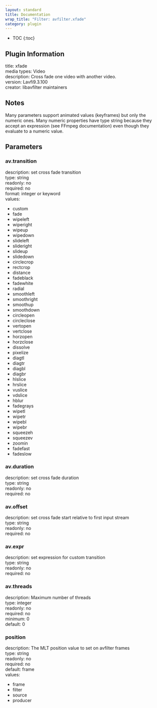 ```yaml
---
layout: standard
title: Documentation
wrap_title: "Filter: avfilter.xfade"
category: plugin
---
```

* TOC
{:toc}

## Plugin Information

title: xfade  
media types:
Video  
description: Cross fade one video with another video.  
version: Lavfi9.3.100  
creator: libavfilter maintainers  

## Notes

Many parameters support animated values (keyframes) but only the numeric ones. Many numeric properties have type string because they accept an expression (see FFmpeg documentation) even though they evaluate to a numeric value.

## Parameters

### av.transition

  
description:
set cross fade transition  
type: string  
readonly: no  
required: no  
format: integer or keyword  
values:  

* custom
* fade
* wipeleft
* wiperight
* wipeup
* wipedown
* slideleft
* slideright
* slideup
* slidedown
* circlecrop
* rectcrop
* distance
* fadeblack
* fadewhite
* radial
* smoothleft
* smoothright
* smoothup
* smoothdown
* circleopen
* circleclose
* vertopen
* vertclose
* horzopen
* horzclose
* dissolve
* pixelize
* diagtl
* diagtr
* diagbl
* diagbr
* hlslice
* hrslice
* vuslice
* vdslice
* hblur
* fadegrays
* wipetl
* wipetr
* wipebl
* wipebr
* squeezeh
* squeezev
* zoomin
* fadefast
* fadeslow

### av.duration

  
description:
set cross fade duration  
type: string  
readonly: no  
required: no  

### av.offset

  
description:
set cross fade start relative to first input stream  
type: string  
readonly: no  
required: no  

### av.expr

  
description:
set expression for custom transition  
type: string  
readonly: no  
required: no  

### av.threads

  
description:
Maximum number of threads  
type: integer  
readonly: no  
required: no  
minimum: 0  
default: 0  

### position

  
description:
The MLT position value to set on avfilter frames  
type: string  
readonly: no  
required: no  
default: frame  
values:  

* frame
* filter
* source
* producer

